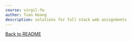 ```yaml
---
course: virgil-fw
author: Tuan Hoang
description: solutions for full stack web assignments
---
```


[Back to README](../README.md)
